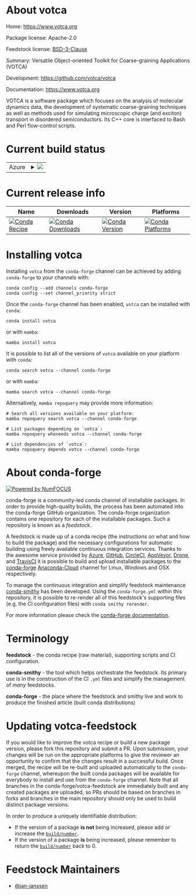 About votca
===========

Home: https://www.votca.org

Package license: Apache-2.0

Feedstock license: [BSD-3-Clause](https://github.com/conda-forge/votca-feedstock/blob/main/LICENSE.txt)

Summary: Versatile Object-oriented Toolkit for Coarse-graining Applications (VOTCA)

Development: https://github.com/votca/votca

Documentation: https://www.votca.org

VOTCA is a software package which focuses on the analysis of
molecular dynamics data, the development of systematic coarse-graining
techniques as well as methods used for simulating microscopic charge
(and exciton) transport in disordered semiconductors. Its C++ core is
interfaced to Bash and Perl flow-control scripts.


Current build status
====================


<table>
    
  <tr>
    <td>Azure</td>
    <td>
      <details>
        <summary>
          <a href="https://dev.azure.com/conda-forge/feedstock-builds/_build/latest?definitionId=14733&branchName=main">
            <img src="https://dev.azure.com/conda-forge/feedstock-builds/_apis/build/status/votca-feedstock?branchName=main">
          </a>
        </summary>
        <table>
          <thead><tr><th>Variant</th><th>Status</th></tr></thead>
          <tbody><tr>
              <td>linux_64_python3.10.____cpython</td>
              <td>
                <a href="https://dev.azure.com/conda-forge/feedstock-builds/_build/latest?definitionId=14733&branchName=main">
                  <img src="https://dev.azure.com/conda-forge/feedstock-builds/_apis/build/status/votca-feedstock?branchName=main&jobName=linux&configuration=linux%20linux_64_python3.10.____cpython" alt="variant">
                </a>
              </td>
            </tr><tr>
              <td>linux_64_python3.11.____cpython</td>
              <td>
                <a href="https://dev.azure.com/conda-forge/feedstock-builds/_build/latest?definitionId=14733&branchName=main">
                  <img src="https://dev.azure.com/conda-forge/feedstock-builds/_apis/build/status/votca-feedstock?branchName=main&jobName=linux&configuration=linux%20linux_64_python3.11.____cpython" alt="variant">
                </a>
              </td>
            </tr><tr>
              <td>linux_64_python3.8.____cpython</td>
              <td>
                <a href="https://dev.azure.com/conda-forge/feedstock-builds/_build/latest?definitionId=14733&branchName=main">
                  <img src="https://dev.azure.com/conda-forge/feedstock-builds/_apis/build/status/votca-feedstock?branchName=main&jobName=linux&configuration=linux%20linux_64_python3.8.____cpython" alt="variant">
                </a>
              </td>
            </tr><tr>
              <td>linux_64_python3.9.____cpython</td>
              <td>
                <a href="https://dev.azure.com/conda-forge/feedstock-builds/_build/latest?definitionId=14733&branchName=main">
                  <img src="https://dev.azure.com/conda-forge/feedstock-builds/_apis/build/status/votca-feedstock?branchName=main&jobName=linux&configuration=linux%20linux_64_python3.9.____cpython" alt="variant">
                </a>
              </td>
            </tr>
          </tbody>
        </table>
      </details>
    </td>
  </tr>
</table>

Current release info
====================

| Name | Downloads | Version | Platforms |
| --- | --- | --- | --- |
| [![Conda Recipe](https://img.shields.io/badge/recipe-votca-green.svg)](https://anaconda.org/conda-forge/votca) | [![Conda Downloads](https://img.shields.io/conda/dn/conda-forge/votca.svg)](https://anaconda.org/conda-forge/votca) | [![Conda Version](https://img.shields.io/conda/vn/conda-forge/votca.svg)](https://anaconda.org/conda-forge/votca) | [![Conda Platforms](https://img.shields.io/conda/pn/conda-forge/votca.svg)](https://anaconda.org/conda-forge/votca) |

Installing votca
================

Installing `votca` from the `conda-forge` channel can be achieved by adding `conda-forge` to your channels with:

```
conda config --add channels conda-forge
conda config --set channel_priority strict
```

Once the `conda-forge` channel has been enabled, `votca` can be installed with `conda`:

```
conda install votca
```

or with `mamba`:

```
mamba install votca
```

It is possible to list all of the versions of `votca` available on your platform with `conda`:

```
conda search votca --channel conda-forge
```

or with `mamba`:

```
mamba search votca --channel conda-forge
```

Alternatively, `mamba repoquery` may provide more information:

```
# Search all versions available on your platform:
mamba repoquery search votca --channel conda-forge

# List packages depending on `votca`:
mamba repoquery whoneeds votca --channel conda-forge

# List dependencies of `votca`:
mamba repoquery depends votca --channel conda-forge
```


About conda-forge
=================

[![Powered by
NumFOCUS](https://img.shields.io/badge/powered%20by-NumFOCUS-orange.svg?style=flat&colorA=E1523D&colorB=007D8A)](https://numfocus.org)

conda-forge is a community-led conda channel of installable packages.
In order to provide high-quality builds, the process has been automated into the
conda-forge GitHub organization. The conda-forge organization contains one repository
for each of the installable packages. Such a repository is known as a *feedstock*.

A feedstock is made up of a conda recipe (the instructions on what and how to build
the package) and the necessary configurations for automatic building using freely
available continuous integration services. Thanks to the awesome service provided by
[Azure](https://azure.microsoft.com/en-us/services/devops/), [GitHub](https://github.com/),
[CircleCI](https://circleci.com/), [AppVeyor](https://www.appveyor.com/),
[Drone](https://cloud.drone.io/welcome), and [TravisCI](https://travis-ci.com/)
it is possible to build and upload installable packages to the
[conda-forge](https://anaconda.org/conda-forge) [Anaconda-Cloud](https://anaconda.org/)
channel for Linux, Windows and OSX respectively.

To manage the continuous integration and simplify feedstock maintenance
[conda-smithy](https://github.com/conda-forge/conda-smithy) has been developed.
Using the ``conda-forge.yml`` within this repository, it is possible to re-render all of
this feedstock's supporting files (e.g. the CI configuration files) with ``conda smithy rerender``.

For more information please check the [conda-forge documentation](https://conda-forge.org/docs/).

Terminology
===========

**feedstock** - the conda recipe (raw material), supporting scripts and CI configuration.

**conda-smithy** - the tool which helps orchestrate the feedstock.
                   Its primary use is in the construction of the CI ``.yml`` files
                   and simplify the management of *many* feedstocks.

**conda-forge** - the place where the feedstock and smithy live and work to
                  produce the finished article (built conda distributions)


Updating votca-feedstock
========================

If you would like to improve the votca recipe or build a new
package version, please fork this repository and submit a PR. Upon submission,
your changes will be run on the appropriate platforms to give the reviewer an
opportunity to confirm that the changes result in a successful build. Once
merged, the recipe will be re-built and uploaded automatically to the
`conda-forge` channel, whereupon the built conda packages will be available for
everybody to install and use from the `conda-forge` channel.
Note that all branches in the conda-forge/votca-feedstock are
immediately built and any created packages are uploaded, so PRs should be based
on branches in forks and branches in the main repository should only be used to
build distinct package versions.

In order to produce a uniquely identifiable distribution:
 * If the version of a package **is not** being increased, please add or increase
   the [``build/number``](https://docs.conda.io/projects/conda-build/en/latest/resources/define-metadata.html#build-number-and-string).
 * If the version of a package **is** being increased, please remember to return
   the [``build/number``](https://docs.conda.io/projects/conda-build/en/latest/resources/define-metadata.html#build-number-and-string)
   back to 0.

Feedstock Maintainers
=====================

* [@jan-janssen](https://github.com/jan-janssen/)

